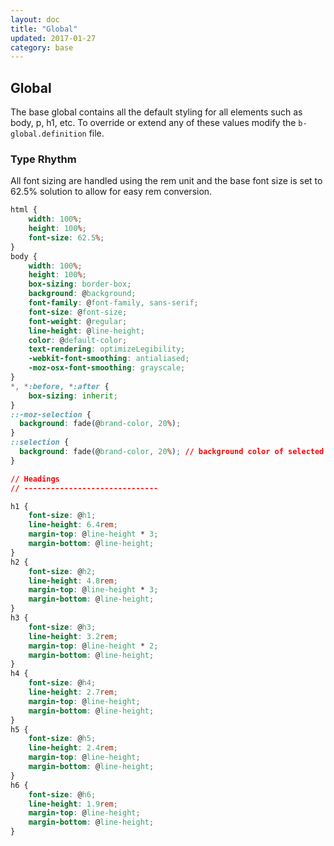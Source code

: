 ```yaml
---
layout: doc
title: "Global"
updated: 2017-01-27
category: base
---
```


## Global

The base global contains all the default styling for all elements such as body, p, h1, etc. To override or extend any of these values modify the `b-global.definition` file.

### Type Rhythm

All font sizing are handled using the rem unit and the base font size is set to 62.5% solution to allow for easy rem conversion.

```css
html {
	width: 100%;
	height: 100%;
	font-size: 62.5%;
}
body {
	width: 100%;
	height: 100%;
	box-sizing: border-box;
	background: @background;
	font-family: @font-family, sans-serif;
	font-size: @font-size;
	font-weight: @regular;
	line-height: @line-height;
	color: @default-color;
	text-rendering: optimizeLegibility;
	-webkit-font-smoothing: antialiased;
	-moz-osx-font-smoothing: grayscale;
}
*, *:before, *:after {
	box-sizing: inherit;
}
::-moz-selection {
  background: fade(@brand-color, 20%);
}
::selection {
  background: fade(@brand-color, 20%); // background color of selected text
}
```

```css
// Headings
// ------------------------------

h1 {
	font-size: @h1;
	line-height: 6.4rem;
	margin-top: @line-height * 3;
	margin-bottom: @line-height;
}
h2 {
	font-size: @h2;
	line-height: 4.8rem;
	margin-top: @line-height * 3;
	margin-bottom: @line-height;
}
h3 {
	font-size: @h3;
	line-height: 3.2rem;
	margin-top: @line-height * 2;
	margin-bottom: @line-height;
}
h4 {
	font-size: @h4;
	line-height: 2.7rem;
	margin-top: @line-height;
	margin-bottom: @line-height;
}
h5 {
	font-size: @h5;
	line-height: 2.4rem;
	margin-top: @line-height;
	margin-bottom: @line-height;
}
h6 {
	font-size: @h6;
	line-height: 1.9rem;
	margin-top: @line-height;
	margin-bottom: @line-height;
}
```
